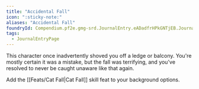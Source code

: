 ```yaml
---
title: "Accidental Fall"
icon: ":sticky-note:"
aliases: "Accidental Fall"
foundryId: Compendium.pf2e.gmg-srd.JournalEntry.eADadfrHPkGNTjEB.JournalEntryPage.DnBz6bLW6nOQSQjD
tags:
  - JournalEntryPage
---
```

This character once inadvertently shoved you off a ledge or balcony. You're mostly certain it was a mistake, but the fall was terrifying, and you've resolved to never be caught unaware like that again.

Add the [[Feats/Cat Fall|Cat Fall]] skill feat to your background options.